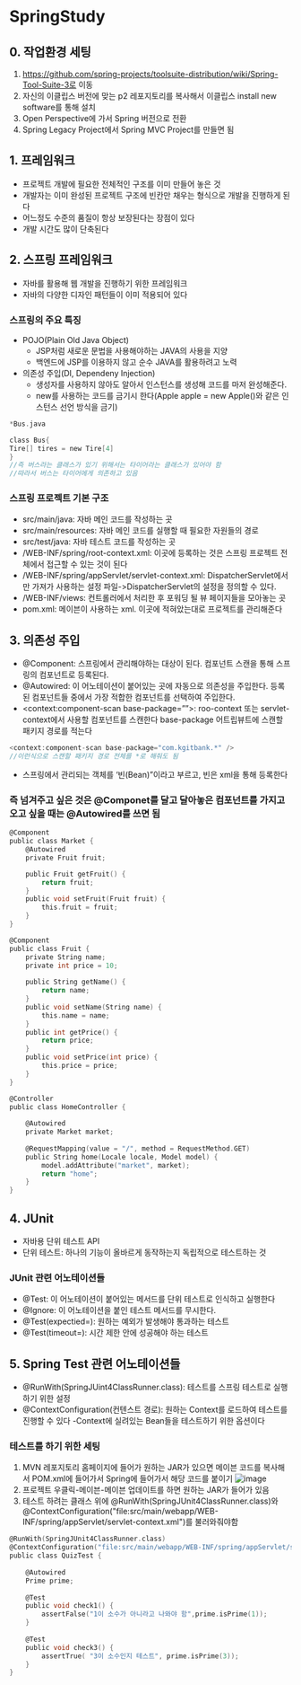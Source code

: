 # SpringStudy
## 0. 작업환경 세팅
1.  https://github.com/spring-projects/toolsuite-distribution/wiki/Spring-Tool-Suite-3로 이동
2.  자신의 이클립스 버전에 맞는 p2 레포지토리를 복사해서 이클립스 install new software를 통해 설치
3.  Open Perspective에 가서 Spring 버전으로 전환
4.  Spring Legacy Project에서 Spring MVC Project를 만들면 됨
## 1. 프레임워크
* 프로젝트 개발에 필요한 전체적인 구조를 이미 만들어 놓은 것
* 개발자는 이미 완성된 프로젝트 구조에 빈칸만 채우는 형식으로 개발을 진행하게 된다
* 어느정도 수준의 품질이 항상 보장된다는 장점이 있다
* 개발 시간도 많이 단축된다
## 2. 스프링 프레임워크
* 자바를 활용해 웹 개발을 진행하기 위한 프레임워크
* 자바의 다양한 디자인 패턴들이 이미 적용되어 있다
### 스프링의 주요 특징
* POJO(Plain Old Java Object)
    * JSP처럼 새로운 문법을 사용해야하는 JAVA의 사용을 지양
    * 백엔드에 JSP를 이용하지 않고 순수 JAVA를 활용하려고 노력
*  의존성 주입(DI, Dependeny Injection)
    * 생성자를 사용하지 않아도 알아서 인스턴스를 생성해 코드를 마저 완성해준다.
    * new를 사용하는 코드를 금기시 한다(Apple apple = new Apple()와 같은 인스턴스 선언 방식을 금기)
```C
*Bus.java

class Bus{
Tire[] tires = new Tire[4]
}
//즉 버스라는 클래스가 있기 위해서는 타이어라는 클래스가 있어야 함
//따라서 버스는 타이어에게 의존하고 있음
```
### 스프링 프로젝트 기본 구조
* src/main/java: 자바 메인 코드를 작성하는 곳
* src/main/resources: 자바 메인 코드를 실행할 때 필요한 자원들의 경로
* src/test/java: 자바 테스트 코드를 작성하는 곳
* /WEB-INF/spring/root-context.xml: 이곳에 등록하는 것은 스프링 프로젝트 전체에서 접근할 수 있는 것이 된다
* /WEB-INF/spring/appServlet/servlet-context.xml: DispatcherServlet에서만 가져가 사용하는 설정 파일->DispatcherServlet의 설정을 정의할 수 있다.
* /WEB-INF/views: 컨트롤러에서 처리한 후 포워딩 될 뷰 페이지들을 모아놓는 곳
* pom.xml: 메이븐이 사용하는 xml. 이곳에 적혀았는대로 프로젝트를 관리해준다
## 3. 의존성 주입
* @Component: 스프링에서 관리해야하는 대상이 된다. 
컴포넌트 스캔을 통해 스프링의 컴포넌트로 등록된다.
* @Autowired: 이 어노테이션이 붙어있는 곳에 자동으로 의존성을 주입한다.
등록된 컴포넌트들 중에서 가장 적합한 컴포넌트를 선택하여 주입한다.
* <context:component-scan base-package=””>: roo-context 또는 servlet-context에서 사용할 컴포넌트를 스캔한다
base-package 어트립뷰트에 스캔할 패키지 경로를 적는다
```C
<context:component-scan base-package="com.kgitbank.*" />
//이런식으로 스캔할 패키지 경로 전체를 *로 해줘도 됨
```
* 스프링에서 관리되는 객체를 ‘빈(Bean)”이라고 부르고, 빈은 xml을 통해 등록한다
### 즉 넘겨주고 싶은 것은 @Componet를 달고 달아놓은 컴포넌트를 가지고 오고 싶을 때는 @Autowired를 쓰면 됨
```C
@Component
public class Market {
	@Autowired
	private Fruit fruit;

	public Fruit getFruit() {
		return fruit;
	}
	public void setFruit(Fruit fruit) {
		this.fruit = fruit;
	}
}

@Component
public class Fruit {
	private String name;
	private int price = 10;
	
	public String getName() {
		return name;
	}
	public void setName(String name) {
		this.name = name;
	}
	public int getPrice() {
		return price;
	}
	public void setPrice(int price) {
		this.price = price;
	}
}

@Controller
public class HomeController {
	
	@Autowired
	private Market market;
	
	@RequestMapping(value = "/", method = RequestMethod.GET)
	public String home(Locale locale, Model model) {
		model.addAttribute("market", market);
		return "home";
	}
}
```
## 4. JUnit
*  자바용 단위 테스트 API
*  단위 테스트: 하나의 기능이 올바르게 동작하는지 독립적으로 테스트하는 것

### JUnit 관련 어노테이션들
*  @Test: 이 어노테이션이 붙어있는 메서드를 단위 테스트로 인식하고 실행한다
*  @Ignore: 이 어노테이션을 붙인 테스트 메서드를 무시한다.
*  @Test(expectied=): 원하는 예외가 발생해야 통과하는 테스트
*  @Test(timeout=): 시간 제한 안에 성공해야 하는 테스트

## 5. Spring Test 관련 어노테이션들
*  @RunWith(SpringJUint4ClassRunner.class): 테스트를 스프링 테스트로 실행하기 위한 설정
*  @ContextConfiguration(컨텐스트 경로): 원하는 Context를 로드하여 테스트를 진행할 수 있다
-Context에 실려있는 Bean들을 테스트하기 위한 옵션이다

### 테스트를 하기 위한 세팅
1. MVN 레포지토리 홈페이지에 들어가 원하는 JAR가 있으면 메이븐 코드를 복사해서 POM.xml에 들어가서 Spring에 들어가서 해당 코드를 붙이기
![image](https://user-images.githubusercontent.com/82793713/126891397-0f9089c8-3252-41de-8b69-0c7183f357cf.png)
2. 프로젝트 우클릭-메이븐-메이븐 업데이트를 하면 원하는 JAR가 들어가 있음
3. 테스트 하려는 클래스 위에 @RunWith(SpringJUnit4ClassRunner.class)와
@ContextConfiguration("file:src/main/webapp/WEB-INF/spring/appServlet/servlet-context.xml")를 불러와줘야함
```C
@RunWith(SpringJUnit4ClassRunner.class)
@ContextConfiguration("file:src/main/webapp/WEB-INF/spring/appServlet/servlet-context.xml")
public class QuizTest {
	
	@Autowired
	Prime prime;
	
	@Test
	public void check1() {
		assertFalse("1이 소수가 아니라고 나와야 함",prime.isPrime(1));
	}
	
	@Test
	public void check3() {
		assertTrue( "3이 소수인지 테스트", prime.isPrime(3));
	}
}
```
